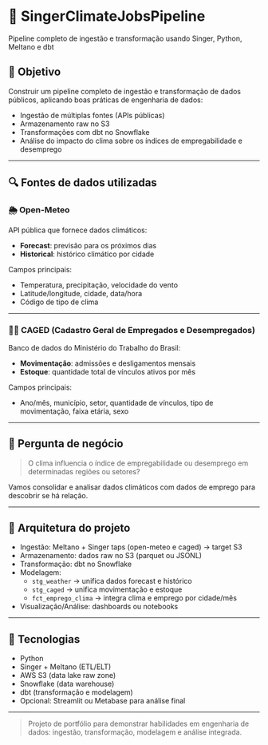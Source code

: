 # 🚀 SingerClimateJobsPipeline
Pipeline completo de ingestão e transformação usando Singer, Python, Meltano e dbt

## 📌 Objetivo

Construir um pipeline completo de ingestão e transformação de dados públicos, aplicando boas práticas de engenharia de dados:
- Ingestão de múltiplas fontes (APIs públicas)
- Armazenamento raw no S3
- Transformações com dbt no Snowflake
- Análise do impacto do clima sobre os índices de empregabilidade e desemprego

---

## 🔍 Fontes de dados utilizadas

### 🌦️ Open-Meteo
API pública que fornece dados climáticos:
- **Forecast**: previsão para os próximos dias
- **Historical**: histórico climático por cidade

Campos principais:
- Temperatura, precipitação, velocidade do vento
- Latitude/longitude, cidade, data/hora
- Código de tipo de clima

---

### 🧑‍💼 CAGED (**Cadastro Geral de Empregados e Desempregados**)
Banco de dados do Ministério do Trabalho do Brasil:
- **Movimentação**: admissões e desligamentos mensais
- **Estoque**: quantidade total de vínculos ativos por mês

Campos principais:
- Ano/mês, município, setor, quantidade de vínculos, tipo de movimentação, faixa etária, sexo

---

## 🧠 Pergunta de negócio

> O clima influencia o índice de empregabilidade ou desemprego em determinadas regiões ou setores?

Vamos consolidar e analisar dados climáticos com dados de emprego para descobrir se há relação.

---

## 🧰 Arquitetura do projeto

- Ingestão: Meltano + Singer taps (open-meteo e caged) → target S3
- Armazenamento: dados raw no S3 (parquet ou JSONL)
- Transformação: dbt no Snowflake
- Modelagem:
  - `stg_weather` → unifica dados forecast e histórico
  - `stg_caged` → unifica movimentação e estoque
  - `fct_emprego_clima` → integra clima e emprego por cidade/mês
- Visualização/Análise: dashboards ou notebooks

---

## 🧪 Tecnologias

- Python
- Singer + Meltano (ETL/ELT)
- AWS S3 (data lake raw zone)
- Snowflake (data warehouse)
- dbt (transformação e modelagem)
- Opcional: Streamlit ou Metabase para análise final
  
---


> Projeto de portfólio para demonstrar habilidades em engenharia de dados: ingestão, transformação, modelagem e análise integrada.
